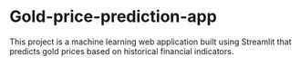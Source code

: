 # Gold-price-prediction-app
This project is a machine learning web application built using Streamlit that predicts gold prices based on historical financial indicators.
